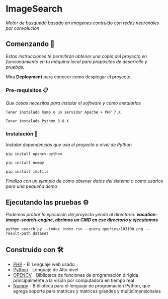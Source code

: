 # ImageSearch

_Motor de busqueda basado en imagenes contruido con redes neuronales por convolución_

## Comenzando 🚀

_Estas instrucciones te permitirán obtener una copia del proyecto en funcionamiento en tu máquina local para propósitos de desarrollo y pruebas._

Mira **Deployment** para conocer como desplegar el proyecto.


### Pre-requisitos 📋

_Que cosas necesitas para instalar el software y como instalarlas_

```
Tener instalado Xamp o un servidor Apache + PHP 7.X
```
```
Tener instalado Python 3.8.X
```

### Instalación 🔧

_Instalar dependencias que usa el proyecto a nivel de Python_

```
pip install opencv-python
```

```
pip install numpy
```

```
pip install imutils
```

_Finaliza con un ejemplo de cómo obtener datos del sistema o como usarlos para una pequeña demo_

## Ejecutando las pruebas ⚙️

_Podemos probar la ejecución del proyecto yendo al directorio: **vacation-image-search-engine, abrimos un CMD en ese directorio y ejecutamos**_

```
python search.py --index index.csv --query queries/103100.png --result-path dataset
```

## Construido con 🛠️

* [PHP](https://www.php.net/) - El Lenguaje web usado
* [Python](https://www.python.org/) - Lenguaje de Alto nivel
* [OPENCV](https://opencv.org/) - Biblioteca de funciones de programación dirigida principalmente a la visión por computadora en tiempo real
* [Numpy](https://numpy.org/) - Biblioteca para el lenguaje de programación Python, que agrega soporte para matrices y matrices grandes y multidimensionales


